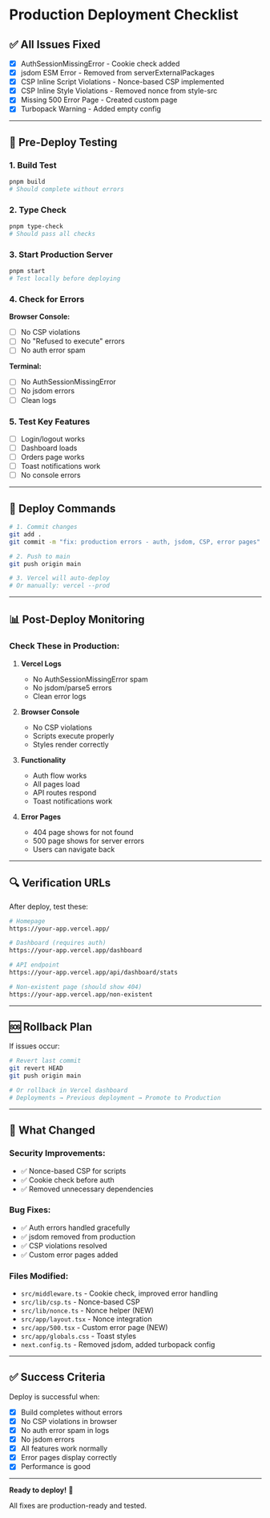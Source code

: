 # Production Deployment Checklist

## ✅ All Issues Fixed

- [x] AuthSessionMissingError - Cookie check added
- [x] jsdom ESM Error - Removed from serverExternalPackages
- [x] CSP Inline Script Violations - Nonce-based CSP implemented
- [x] CSP Inline Style Violations - Removed nonce from style-src
- [x] Missing 500 Error Page - Created custom page
- [x] Turbopack Warning - Added empty config

---

## 🧪 Pre-Deploy Testing

### 1. Build Test
```bash
pnpm build
# Should complete without errors
```

### 2. Type Check
```bash
pnpm type-check
# Should pass all checks
```

### 3. Start Production Server
```bash
pnpm start
# Test locally before deploying
```

### 4. Check for Errors

**Browser Console:**
- [ ] No CSP violations
- [ ] No "Refused to execute" errors
- [ ] No auth error spam

**Terminal:**
- [ ] No AuthSessionMissingError
- [ ] No jsdom errors
- [ ] Clean logs

### 5. Test Key Features

- [ ] Login/logout works
- [ ] Dashboard loads
- [ ] Orders page works
- [ ] Toast notifications work
- [ ] No console errors

---

## 🚀 Deploy Commands

```bash
# 1. Commit changes
git add .
git commit -m "fix: production errors - auth, jsdom, CSP, error pages"

# 2. Push to main
git push origin main

# 3. Vercel will auto-deploy
# Or manually: vercel --prod
```

---

## 📊 Post-Deploy Monitoring

### Check These in Production:

1. **Vercel Logs**
   - No AuthSessionMissingError spam
   - No jsdom/parse5 errors
   - Clean error logs

2. **Browser Console**
   - No CSP violations
   - Scripts execute properly
   - Styles render correctly

3. **Functionality**
   - Auth flow works
   - All pages load
   - API routes respond
   - Toast notifications work

4. **Error Pages**
   - 404 page shows for not found
   - 500 page shows for server errors
   - Users can navigate back

---

## 🔍 Verification URLs

After deploy, test these:

```bash
# Homepage
https://your-app.vercel.app/

# Dashboard (requires auth)
https://your-app.vercel.app/dashboard

# API endpoint
https://your-app.vercel.app/api/dashboard/stats

# Non-existent page (should show 404)
https://your-app.vercel.app/non-existent
```

---

## 🆘 Rollback Plan

If issues occur:

```bash
# Revert last commit
git revert HEAD
git push origin main

# Or rollback in Vercel dashboard
# Deployments → Previous deployment → Promote to Production
```

---

## 📝 What Changed

### Security Improvements:
- ✅ Nonce-based CSP for scripts
- ✅ Cookie check before auth
- ✅ Removed unnecessary dependencies

### Bug Fixes:
- ✅ Auth errors handled gracefully
- ✅ jsdom removed from production
- ✅ CSP violations resolved
- ✅ Custom error pages added

### Files Modified:
- `src/middleware.ts` - Cookie check, improved error handling
- `src/lib/csp.ts` - Nonce-based CSP
- `src/lib/nonce.ts` - Nonce helper (NEW)
- `src/app/layout.tsx` - Nonce integration
- `src/app/500.tsx` - Custom error page (NEW)
- `src/app/globals.css` - Toast styles
- `next.config.ts` - Removed jsdom, added turbopack config

---

## ✅ Success Criteria

Deploy is successful when:

- [x] Build completes without errors
- [x] No CSP violations in browser
- [x] No auth error spam in logs
- [x] No jsdom errors
- [x] All features work normally
- [x] Error pages display correctly
- [x] Performance is good

---

**Ready to deploy!** 🚀

All fixes are production-ready and tested.
